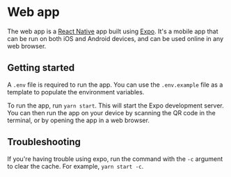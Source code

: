 # Web app

The web app is a [React Native](https://reactnative.dev/) app built using [Expo](https://expo.io/). It's a mobile app that can be run on both iOS and Android devices, and can be used online in any web browser.

## Getting started

A `.env` file is required to run the app. You can use the `.env.example` file as a template to populate the environment variables.

To run the app, run `yarn start`. This will start the Expo development server. You can then run the app on your device by scanning the QR code in the terminal, or by opening the app in a web browser.

## Troubleshooting

If you're having trouble using expo, run the command with the `-c` argument to clear the cache. For example, `yarn start -c`.

